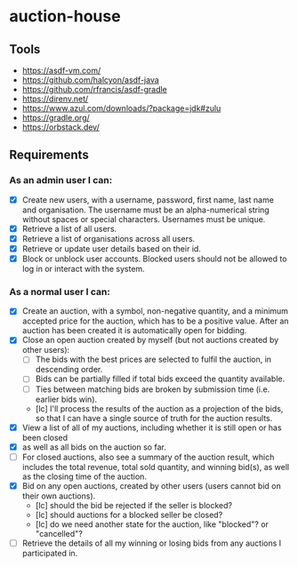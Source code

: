 # auction-house

## Tools

- https://asdf-vm.com/
- https://github.com/halcyon/asdf-java
- https://github.com/rfrancis/asdf-gradle
- https://direnv.net/
- https://www.azul.com/downloads/?package=jdk#zulu
- https://gradle.org/
- https://orbstack.dev/

## Requirements

### As an admin user I can:

- [x] Create new users, with a username, password, first name, last name and organisation. The username must be an alpha-numerical string without spaces or special characters. Usernames must be unique.
- [x] Retrieve a list of all users.
- [x] Retrieve a list of organisations across all users.
- [x] Retrieve or update user details based on their id.
- [x] Block or unblock user accounts. Blocked users should not be allowed to log in or interact with the system.

### As a normal user I can:

- [x] Create an auction, with a symbol, non-negative quantity, and a minimum accepted price for the auction, which has to be a positive value. After an auction has been created it is automatically open for bidding.
- [x] Close an open auction created by myself (but not auctions created by other users):
  - [ ] The bids with the best prices are selected to fulfil the auction, in descending order.
  - [ ] Bids can be partially filled if total bids exceed the quantity available.
  - [ ] Ties between matching bids are broken by submission time (i.e. earlier bids win).
  - [lc] I'll process the results of the auction as a projection of the bids, so that I can have a single source of truth for the auction results.
- [x] View a list of all of my auctions, including whether it is still open or has been closed
- [x] as well as all bids on the auction so far.
- [ ] For closed auctions, also see a summary of the auction result, which includes the total revenue, total sold quantity, and winning bid(s), as well as the closing time of the auction.
- [x] Bid on any open auctions, created by other users (users cannot bid on their own auctions).
  - [lc] should the bid be rejected if the seller is blocked?
  - [lc] should auctions for a blocked seller be closed?
  - [lc] do we need another state for the auction, like "blocked"? or "cancelled"?
- [ ] Retrieve the details of all my winning or losing bids from any auctions I participated in.
